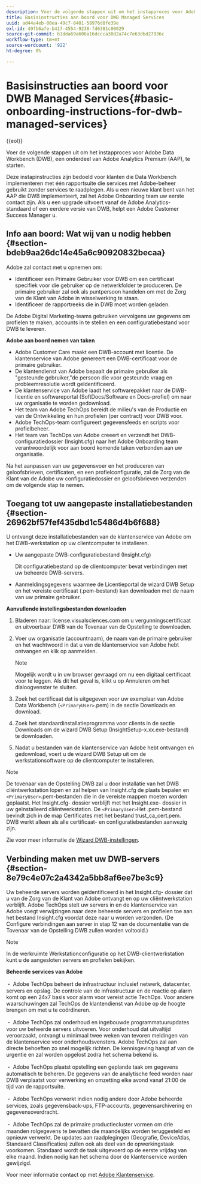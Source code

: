 ```yaml
---
description: Voer de volgende stappen uit om het instapproces voor Adobe Data Workbench (DWB), een onderdeel van Adobe Analytics Premium (AAP), te starten.
title: Basisinstructies aan boord voor DWB Managed Services
uuid: ad44a4eb-00ea-49c7-8401-58976d8fe39e
exl-id: 49fb6afe-b417-4554-9238-fd6381c00029
source-git-commit: b1dda69a606a16dccca30d2a74c7e63dbd27936c
workflow-type: tm+mt
source-wordcount: '922'
ht-degree: 0%

---
```


# Basisinstructies aan boord voor DWB Managed Services{#basic-onboarding-instructions-for-dwb-managed-services}

{{eol}}

Voer de volgende stappen uit om het instapproces voor Adobe Data Workbench (DWB), een onderdeel van Adobe Analytics Premium (AAP), te starten.

Deze instapinstructies zijn bedoeld voor klanten die Data Workbench implementeren met één rapportsuite die services met Adobe-beheer gebruikt zonder services te raadplegen. Als u een nieuwe klant bent van het AAP die DWB implementeert, zal het Adobe Onboarding team uw eerste contact zijn. Als u een upgrade uitvoert vanaf de Adobe Analytics-standaard of een eerdere versie van DWB, helpt een Adobe Customer Success Manager u.

## Info aan boord: Wat wij van u nodig hebben {#section-bdeb9aa26dc14e45a6c90920832becaa}

Adobe zal contact met u opnemen om:

* Identificeer een Primaire Gebruiker voor DWB om een certificaat specifiek voor die gebruiker op de netwerkfolder te produceren. De primaire gebruiker zal ook als puntpersoon handelen om met de Zorg van de Klant van Adobe in wisselwerking te staan.
* Identificeer de rapportreeks die in DWB moet worden geladen.

De Adobe Digital Marketing-teams gebruiken vervolgens uw gegevens om profielen te maken, accounts in te stellen en een configuratiebestand voor DWB te leveren.

**Adobe aan boord nemen van taken**

* Adobe Customer Care maakt een DWB-account met licentie. De klantenservice van Adobe genereert een DWB-certificaat voor de primaire gebruiker.
* De klantendienst van Adobe bepaalt de primaire gebruiker als &quot;gesteunde gebruiker,&quot;de persoon die voor gesteunde vraag en probleemresolutie wordt geïdentificeerd.
* De klantenservice van Adobe laadt het softwarepakket naar de DWB-licentie en softwareportal (SoftDocs/Software en Docs-profiel) om naar uw organisatie te worden gedownload.
* Het team van Adobe TechOps bereidt de milieu&#39;s van de Productie en van de Ontwikkeling en hun profielen (per contract) voor DWB voor.
* Adobe TechOps-team configureert gegevensfeeds en scripts voor profielbeheer.
* Het team van TechOps van Adobe creeert en verzendt het DWB- configuratiedossier (Insight.cfg) naar het Adobe Onboarding team verantwoordelijk voor aan boord komende taken verbonden aan uw organisatie.

Na het aanpassen van uw gegevensvoer en het produceren van geloofsbrieven, certificaten, en een profielconfiguratie, zal de Zorg van de Klant van de Adobe uw configuratiedossier en geloofsbrieven verzenden om de volgende stap te nemen.

## Toegang tot uw aangepaste installatiebestanden {#section-26962bf57fef435dbd1c5486d4b6f688}

U ontvangt deze installatiebestanden van de klantenservice van Adobe om het DWB-werkstation op uw clientcomputer te installeren.

* Uw aangepaste DWB-configuratiebestand (Insight.cfg)

   Dit configuratiebestand op de clientcomputer bevat verbindingen met uw beheerde DWB-servers.

* Aanmeldingsgegevens waarmee de Licentieportal de wizard DWB Setup en het vereiste certificaat (.pem-bestand) kan downloaden met de naam van uw primaire gebruiker.

**Aanvullende instellingsbestanden downloaden**

1. Bladeren naar: license.visualsciences.com om u vergunningscertificaat en uitvoerbaar DWB van de Tovenaar van de Opstelling te downloaden.
1. Voer uw organisatie (accountnaam), de naam van de primaire gebruiker en het wachtwoord in dat u van de klantenservice van Adobe hebt ontvangen en klik op aanmelden.

   >[!NOTE]
   >
   >Mogelijk wordt u in uw browser gevraagd om nu een digitaal certificaat voor te leggen. Als dit het geval is, klikt u op Annuleren om het dialoogvenster te sluiten.

1. Zoek het certificaat dat is uitgegeven voor uw exemplaar van Adobe Data Workbench (`<PrimaryUser>`.pem) in de sectie Downloads en download.
1. Zoek het standaardinstallatieprogramma voor clients in de sectie Downloads om de wizard DWB Setup (InsightSetup-x.xx.exe-bestand) te downloaden.
1. Nadat u bestanden van de klantenservice van Adobe hebt ontvangen en gedownload, voert u de wizard DWB Setup uit om de werkstationsoftware op de clientcomputer te installeren.

>[!NOTE]
De tovenaar van de Opstelling DWB zal u door installatie van het DWB cliëntwerkstation lopen en zal helpen van Insight.cfg de plaats bepalen en `<PrimaryUser>`.pem-bestanden die in de vereiste mappen moeten worden geplaatst. Het Insight.cfg- dossier verblijft met het Insight.exe- dossier in uw geïnstalleerd cliëntwerkstation. De `<PrimaryUser>`Het .pem-bestand bevindt zich in de map Certificates met het bestand trust_ca_cert.pem. DWB werkt alleen als alle certificaat- en configuratiebestanden aanwezig zijn.

Zie voor meer informatie de [Wizard DWB-instellingen](https://experienceleague.adobe.com/docs/data-workbench/using/install/workstation-setup/install-setup.html).

## Verbinding maken met uw DWB-servers {#section-8e79c4e07c2a4342a5bb8af6ee7be3c9}

Uw beheerde servers worden geïdentificeerd in het Insight.cfg- dossier dat u van de Zorg van de Klant van Adobe ontvangt en op uw cliëntwerkstation verblijft. Adobe TechOps stelt uw servers in en de klantenservice van Adobe voegt verwijzingen naar deze beheerde servers en profielen toe aan het bestand Insight.cfg voordat deze naar u worden verzonden. (De Configure verbindingen aan server in stap 12 van de documentatie van de Tovenaar van de Opstelling DWB zullen worden voltooid.)

>[!NOTE]
In de werkruimte Werkstationconfiguratie op het DWB-clientwerkstation kunt u de aangesloten servers en profielen bekijken.

**Beheerde services van Adobe**

・ Adobe TechOps beheert de infrastructuur inclusief netwerk, datacenter, servers en opslag. De controle van de infrastructuur en de reactie op alarm komt op een 24x7 basis voor alarm voor vereist actie TechOps. Voor andere waarschuwingen zal TechOps de klantendienst van Adobe op de hoogte brengen om met u te coördineren.

・ Adobe TechOps zal onderhoud en ingebouwde programmatuurupdates voor uw beheerde servers uitvoeren. Voor onderhoud dat uitvaltijd veroorzaakt, ontvangt u minimaal twee weken van tevoren meldingen van de klantenservice voor onderhoudsvensters. Adobe TechOps zal aan directe behoeften zo snel mogelijk richten. De kennisgeving hangt af van de urgentie en zal worden opgelost zodra het schema bekend is.

・ Adobe TechOps plaatst opstelling een geplande taak om gegevens automatisch te beheren. De gegevens van de analytische feed worden naar DWB verplaatst voor verwerking en omzetting elke avond vanaf 21:00 de tijd van de rapportsuite.

・ Adobe TechOps verwerkt indien nodig andere door Adobe beheerde services, zoals gegevensback-ups, FTP-accounts, gegevensarchivering en gegevensoverdracht.

・ Adobe TechOps zal de primaire productiecluster vormen om drie maanden rolgegevens te bevatten die maandelijks worden teruggesteld en opnieuw verwerkt. De updates aan raadplegingen (Geografie, DeviceAtlas, Standaard Classificaties) zullen ook als deel van de opwerkingstaak voorkomen. Standaard wordt de taak uitgevoerd op de eerste vrijdag van elke maand. Indien nodig kan het schema door de klantenservice worden gewijzigd.

Voor meer informatie contact op met [Adobe Klantenservice](https://helpx.adobe.com/support/programs/enterprise-support-terms.html).
